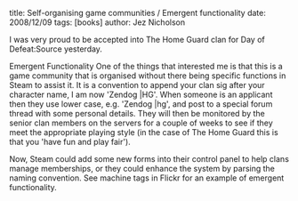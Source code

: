 title: Self-organising game communities / Emergent functionality
date: 2008/12/09
tags: [books]
author: Jez Nicholson

I was very proud to be accepted into The Home Guard clan for Day of Defeat:Source yesterday.

Emergent Functionality
One of the things that interested me is that this is a game community that is organised without there being specific functions in Steam to assist it. It is a convention to append your clan sig after your character name, I am now 'Zendog |HG'. When someone is an applicant then they use lower case, e.g. 'Zendog |hg', and post to a special forum thread with some personal details. They will then be monitored by the senior clan members on the servers for a couple of weeks to see if they meet the appropriate playing style (in the case of The Home Guard this is that you 'have fun and play fair').

Now, Steam could add some new forms into their control panel to help clans manage memberships, or they could enhance the system by parsing the naming convention. See machine tags in Flickr for an example of emergent functionality.